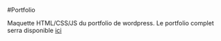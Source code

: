 #Portfolio

Maquette HTML/CSS/JS du portfolio de wordpress. Le portfolio complet serra disponible [ici](http://www.julien-roland.be/portfolio)
